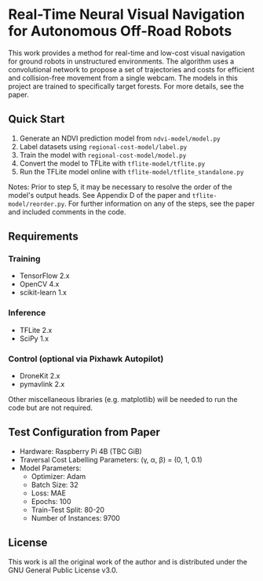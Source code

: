 # Real-Time Neural Visual Navigation for Autonomous Off-Road Robots

This work provides a method for real-time and low-cost visual navigation for ground robots in unstructured environments. The algorithm uses a convolutional network to propose a set of trajectories and costs for efficient and collision-free movement from a single webcam. The models in this project are trained to specifically target forests. For more details, see the paper.

## Quick Start
1. Generate an NDVI prediction model from `ndvi-model/model.py`
2. Label datasets using `regional-cost-model/label.py`
3. Train the model with `regional-cost-model/model.py`
4. Convert the model to TFLite with `tflite-model/tflite.py`
5. Run the TFLite model online with `tflite-model/tflite_standalone.py`

Notes: Prior to step 5, it may be necessary to resolve the order of the model's output heads. See Appendix D of the paper and `tflite-model/reorder.py`. For further information on any of the steps, see the paper and included comments in the code.

## Requirements
### Training
- TensorFlow 2.x
- OpenCV 4.x
- scikit-learn 1.x
### Inference
- TFLite 2.x
- SciPy 1.x
### Control (optional via Pixhawk Autopilot)
- DroneKit 2.x
- pymavlink 2.x 

Other miscellaneous libraries (e.g. matplotlib) will be needed to run the code but are not required.

## Test Configuration from Paper
- Hardware: Raspberry Pi 4B (TBC GiB)
- Traversal Cost Labelling Parameters: (γ, α, β) = (0, 1, 0.1)
- Model Parameters:
  - Optimizer: Adam
  - Batch Size: 32
  - Loss: MAE
  - Epochs: 100
  - Train-Test Split: 80-20
  - Number of Instances: 9700

## License
This work is all the original work of the author and is distributed under the GNU General Public License v3.0.

